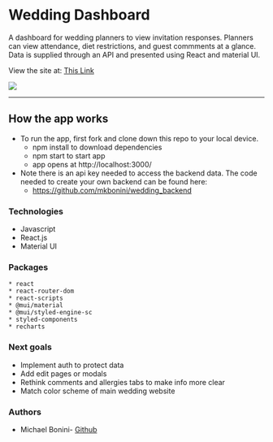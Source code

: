 # Wedding Dashboard 

A dashboard for wedding planners to view invitation responses. Planners can view attendance, diet restrictions, and guest commments at a glance. Data is supplied through an API and presented using React and material UI.


View the site at: [This Link](https://wedding-dashboard-nhdhfrhti-mkbonini.vercel.app/)

![](src/Images/capstone.gif)

---

## How the app works  

* To run the app, first fork and clone down this repo to your local device. 
  * npm install to download dependencies 
  * npm start to start app 
  * app opens at http://localhost:3000/
* Note there is an api key needed to access the backend data.  The code needed to create your own backend can be found here:
   * https://github.com/mkbonini/wedding_backend

   
### Technologies 
* Javascript
* React.js
* Material UI

### Packages 
```
* react
* react-router-dom
* react-scripts
* @mui/material
* @mui/styled-engine-sc
* styled-components
* recharts
```

### Next goals
* Implement auth to protect data
* Add edit pages or modals
* Rethink comments and allergies tabs to make info more clear
* Match color scheme of main wedding website

### Authors
* Michael Bonini- [Github](https://github.com/mkbonini)
